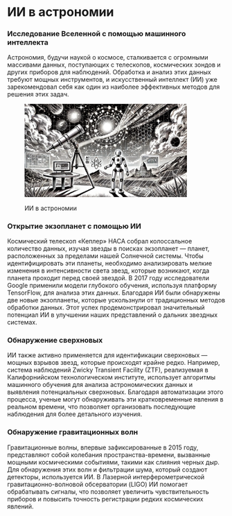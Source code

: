 # ИИ в астрономии

### Исследование Вселенной с помощью машинного интеллекта

Астрономия, будучи наукой о космосе, сталкивается с огромными массивами данных, поступающих с телескопов, космических зондов и других приборов для наблюдений. Обработка и анализ этих данных требуют мощных инструментов, и искусственный интеллект (ИИ) уже зарекомендовал себя как один из наиболее эффективных методов для решения этих задач.

<div align="left">

<figure><img src="../../.gitbook/assets/image (3).png" alt="" width="375"><figcaption><p>ИИ в астрономии</p></figcaption></figure>

</div>

### Открытие экзопланет с помощью ИИ

Космический телескоп «Кеплер» НАСА собрал колоссальное количество данных, изучая звезды в поисках экзопланет — планет, расположенных за пределами нашей Солнечной системы. Чтобы идентифицировать эти планеты, необходимо анализировать мелкие изменения в интенсивности света звезд, которые возникают, когда планета проходит перед своей звездой. В 2017 году исследователи Google применили модели глубокого обучения, используя платформу TensorFlow, для анализа этих данных. Благодаря ИИ были обнаружены две новые экзопланеты, которые ускользнули от традиционных методов обработки данных. Этот успех продемонстрировал значительный потенциал ИИ в улучшении наших представлений о дальних звездных системах.

### Обнаружение сверхновых

ИИ также активно применяется для идентификации сверхновых — мощных взрывов звезд, которые происходят крайне редко. Например, система наблюдений Zwicky Transient Facility (ZTF), реализуемая в Калифорнийском технологическом институте, использует алгоритмы машинного обучения для анализа астрономических данных и выявления потенциальных сверхновых. Благодаря автоматизации этого процесса, ученые могут обнаруживать эти кратковременные явления в реальном времени, что позволяет организовать последующие наблюдения для более детального изучения.

### Обнаружение гравитационных волн

Гравитационные волны, впервые зафиксированные в 2015 году, представляют собой колебания пространства-времени, вызванные мощными космическими событиями, такими как слияния черных дыр. Для обнаружения этих волн и фильтрации шума, который создают детекторы, используется ИИ. В Лазерной интерферометрической гравитационно-волновой обсерватории (LIGO) ИИ помогает обрабатывать сигналы, что позволяет увеличить чувствительность приборов и повысить точность регистрации редких космических явлений.
